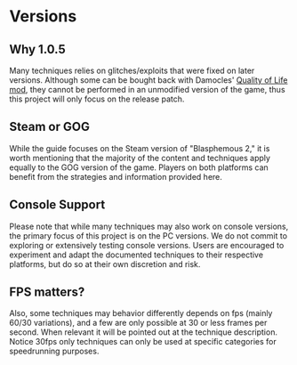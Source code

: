 # Versions

## Why 1.0.5

Many techniques relies on glitches/exploits that were fixed on later versions. Although some can be bought back with Damocles' [Quality of Life mod](https://github.com/BrandenEK/BlasII.QualityOfLife), they cannot be performed in an unmodified version of the game, thus this project will only focus on the release patch.

## Steam or GOG

While the guide focuses on the Steam version of "Blasphemous 2," it is worth mentioning that the majority of the content and techniques apply equally to the GOG version of the game. Players on both platforms can benefit from the strategies and information provided here.

## Console Support

Please note that while many techniques may also work on console versions, the primary focus of this project is on the PC versions. We do not commit to exploring or extensively testing console versions. Users are encouraged to experiment and adapt the documented techniques to their respective platforms, but do so at their own discretion and risk.

## FPS matters?

Also, some techniques may behavior differently depends on fps (mainly 60/30 variations), and a few are only possible at 30 or less frames per second. When relevant it will be pointed out at the technique description. Notice 30fps only techniques can only be used at specific categories for speedrunning purposes.
